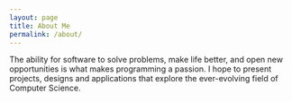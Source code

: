 ```yaml
---
layout: page
title: About Me
permalink: /about/
---
```


The ability for software to solve problems, make life better, and open new opportunities is what makes programming a passion. I hope to present projects, designs and applications that explore the ever-evolving field of Computer Science.

[github]: https://github.com/RyanAngelo
